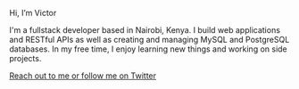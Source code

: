 Hi, I’m Victor

I'm a fullstack developer based in Nairobi, Kenya. I build web applications and RESTful APIs as well as creating and managing MySQL and PostgreSQL databases.
In my free time, I enjoy learning new things and working on side projects.

[Reach out to me or follow me on Twitter](https://mobile.twitter.com/vmachira)
